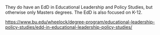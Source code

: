 They do have an EdD in Educational Leadership and Policy Studies, but otherwise only Masters degrees. The EdD is also focused on K-12.

https://www.bu.edu/wheelock/degree-program/educational-leadership-policy-studies/edd-in-educational-leadership-policy-studies/

